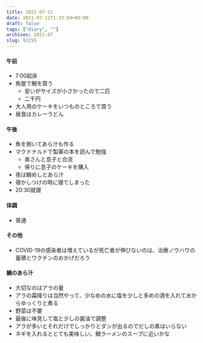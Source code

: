 ```yaml
---
title: 2021-07-11
date: 2021-07-11T1:33:04+09:00
draft: false
tags: ["diary", ""]
archives: 2021-07
slug: 92255
---
```

#### 午前
- 7:00起床
- 魚屋で鯛を買う
  - 安いがサイズが小さかったので二匹
  - 二千円
- 大人用のケーキをいつものところで買う
- 昼食はカレーうどん
#### 午後
- 魚を捌いてあら汁も作る
- マクドナルドで製薬の本を読んで勉強
  - 奥さんと息子と合流
  - 帰りに息子のケーキを購入
- 夜は鯛めしとあら汁
- 寝かしつけの時に寝てしまった
- 20:30就寝
#### 体調
- 普通
#### その他
- COVID-19の感染者は増えているが死亡者が伸びないのは、治療ノウハウの蓄積とワクチンのおかげだろう
#### 鯛のあら汁
- 大切なのはアラの量
- アラの霜降りは当然やって、少なめの水に塩を少しと多めの酒を入れて水からゆっくりと煮る
- 野菜は不要
- 最後に味見して塩と少しの醤油で調整
- アラが多いとそれだけでしっかりとダシが出るのでだしの素はいらない
- ネギを入れるととても美味しい。鯛ラーメンのスープに近いかな